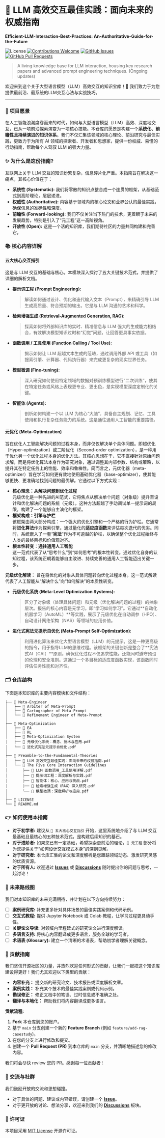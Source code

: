 # 🚀 LLM 高效交互最佳实践：面向未来的权威指南
**Efficient-LLM-Interaction-Best-Practices: An-Authoritative-Guide-for-the-Future**

![License](https://img.shields.io/badge/license-MIT-blue.svg)
[![Contributions Welcome](https://img.shields.io/badge/contributions-welcome-brightgreen.svg?style=flat)](https://github.com/M-Patek/Efficient-LLM-Interaction-Best-Practices-An-Authoritative-Guide-for-the-Future/compare)
[![GitHub Issues](https://img.shields.io/github/issues/M-Patek/Efficient-LLM-Interaction-Best-Practices-An-Authoritative-Guide-for-the-Future)](https://github.com/M-Patek/Efficient-LLM-Interaction-Best-Practices-An-Authoritative-Guide-for-the-Future/issues)
[![GitHub Pull Requests](https://img.shields.io/github/issues-pr/M-Patek/Efficient-LLM-Interaction-Best-Practices-An-Authoritative-Guide-for-the-Future)](https://github.com/M-Patek/Efficient-LLM-Interaction-Best-Practices-An-Authoritative-Guide-for-the-Future/pulls)

> A living knowledge base for LLM interaction, housing key research papers and advanced prompt engineering techniques. (Ongoing updates)

欢迎来到这个关于大型语言模型（LLM）高效交互的知识宝库！👋 我们致力于为您提供最前沿、最系统的LLM交互心法与实战技巧。

---

### 🌟 项目愿景

在人工智能浪潮席卷而来的时代，如何与大型语言模型（LLM）高效、深度地交互，已从一项前沿探索演变为一项核心技能。本仓库的愿景是构建一个**系统化、前瞻性且持续演进的知识体系**。我们不仅汇集该领域的核心理论、前沿研究与最佳实践，更致力于为所有 AI 领域的探索者、开发者和思想家，提供一份权威、易懂的行动指南，帮助每个人驾驭 LLM 的强大力量。

### ✨ 为什么是这份指南?

互联网上关于 LLM 交互的知识纷繁复杂，信息碎片化严重。本指南旨在解决这一痛点，其核心价值在于：
* **系统性 (Systematic):** 我们将零散的知识点整合成一个连贯的框架，从基础范式到高阶理论，层层递进。
* **权威性 (Authoritative):** 内容基于领域内的核心论文和业界公认的最佳实践，确保信息的准确性和深度。
* **前瞻性 (Forward-looking):** 我们不仅关注当下热门的技术，更着眼于未来的发展趋势，特别是引入了“元工程”这一高阶视角。
* **开放性 (Open):** 这是一个活的知识库，我们期待社区的力量共同构建和完善它。

### 📚 核心内容详解

#### 五大核心交互指引
这是与 LLM 交互的基础与核心。本模块深入探讨了五大关键技术范式，并提供了详细的解析文档。

* **提示词工程 (Prompt Engineering):**
    > 解读如何通过设计、优化和迭代输入文本（Prompt），来精确引导 LLM 生成高质量、符合预期的输出。它是与 LLM 沟通的艺术和科学。

* **检索增强生成 (Retrieval-Augmented Generation, RAG):**
    > 探索如何将外部知识库的实时、精准信息与 LLM 强大的生成能力相结合，有效解决模型知识过时和“幻觉”问题，让回答更具事实依据。

* **函数调用 / 工具使用 (Function Calling / Tool Use):**
    > 揭示如何让 LLM 超越文本生成的范畴，通过调用外部 API 或工具（如搜索引擎、计算器、代码执行器）来完成更复杂的现实世界任务。

* **模型微调 (Fine-tuning):**
    > 深入研究如何使用特定领域的数据对预训练模型进行“二次训练”，使其在特定任务或风格上表现更专业、更出色，是实现模型深度定制化的关键。

* **智能体 (Agents):**
    > 剖析如何构建一个以 LLM 为核心“大脑”，具备自主规划、记忆、工具使用和执行复杂任务能力的系统。这是通往通用人工智能的重要路径。

#### 元优化 (Meta-Optimization)
旨在优化人工智能解决问题的过程本身，而非仅仅解决单个具体问题。即超优化（Hyper-optimization）或二阶优化（Second-order optimization），是一种用于优化另一个优化过程本身的优化方法。其核心思想在于，它不直接针对原始问题求解，而是将优化算法本身作为研究对象，通过调整其内部参数、结构或策略，以提升其在特定任务上的性能、效率和鲁棒性。简而言之，元优化器（meta-optimizer）旨在学习如何更有效地使用基础优化器（base-optimizer），使其能够更快、更准确地找到问题的最优解。它通过以下方式实现：

* **核心理念：从解决问题到优化过程**  
元级优化是一种先进的AI范式，它将焦点从解决单个问题（对象级）提升至设计和优化解决问题的系统（元级）。这种方法超越了手动调试单一提示词的局限，构建了一个能够自主演化的框架。  
* **框架构成：引擎与护栏**  
该框架由两大部分构成：一个强大的优化引擎和一个严格的行为护栏。它通常将**进化算法**作为探索引擎，通过量化的**适应度函数**来评估每次迭代的优劣。同时，系统嵌入了一套“**宪法**”作为不可逾越的护栏，以确保整个优化过程始终与人类的最终目标和价值观对齐。  
* **根本性转变：通往通用人工智能**  
这一范式代表了从“思考什么”到“如何思考”的根本性转变。通过优化自身的认知过程，该系统正朝着能够自主改进、持续完善的通用人工智能迈出关键一步。  

**元级优化解读：** 旨在将优化的对象从具体问题转向优化过程本身。这一范式解读代表了人工智能从“解决什么”向“如何解决”的本质性转变。

* **元级优化系统 (Meta-Level Optimization Systems):**
    >区分了对象级（处理具体问题）和元级（优化解决问题的过程）的抽象层次。报告的核心内容是元学习，即“学习如何学习”。它通过**自动化机器学习（AutoML）**等实践，展示了元级优化在自动调参（HPO）、自动设计网络架构（NAS）等领域的应用价值。

* **进化式宪法元提示自优化 (Meta-Prompt Self-Optimization):**
    >利用进化算法来优化大型语言模型（LLM）的元提示，这是一种更高级的指令，用于指导LLM的思维过程。该框架的关键创新是整合了**宪法式AI（CAI）**原则，确保优化过程不仅追求性能，还能同时遵守预设的伦理和安全准则。这通过一个多目标的适应度函数实现，该函数同时评估任务性能和对齐性。


    
### 🗂️ 仓库结构

下面是本知识库的主要内容模块和文件结构：

```
├── 📁 Meta-Engineer
│   ├── 📄 Arbiter of Meta-Prompt
│   ├── 📄 Cartographer of Meta-Prompt
│   └── 📄 Refinement Engineer of Meta-Prompt
│
├── 📁 Meta-Optimization
│   ├── 📄 EA
│   ├── 📄 RL
│   ├── 📄 Meta-Optimization System
│   ├── 📄 元级优化系统：概念、技术与应用.pdf
│   └── 📄 进化式宪法元提示自优化.pdf
│ 
├── 📁 Preamble-to-the-Fundamental-Theories
│   ├── 📄 LLM 高效交互最佳实践：面向未来的权威指南.pdf
│   └── 📁 The Five Core Interaction Guidelines
│       ├── 📄 LLM 函数调用_工具使用详解.pdf
│       ├── 📄 提示词工程：深度解析与实践.pdf
│       ├── 📄 智能体：核心、应用与挑战.pdf
│       ├── 📄 检索增强生成（RAG）深入研究.pdf
│       └── 📄 模型微调：深度解析与应用.pdf
│
├── 📄 LICENSE
└── 📄 README.md
```

### 👉 如何使用本指南

* **对于初学者:** 建议从 `📖 五大核心交互指引` 开始，这里系统地介绍了与 LLM 交互最基础且最核心的五种技术范式，是构建后续知识的基石。
* **对于进阶者:** 如果您已有一定基础，希望探索更前沿的理论，`🔬 元工程` 部分将为您提供关于“如何设计交互模式本身”的深刻见解。
* **对于研究者:** 本仓库汇集的论文和深度解析是您跟踪领域动态、激发研究灵感的优质资源。
* **对于所有人:** 欢迎通过 **[Issues](https://github.com/M-Patek/Efficient-LLM-Interaction-Best-Practices-An-Authoritative-Guide-for-the-Future/issues)** 或 **[Discussions](https://github.com/M-Patek/Efficient-LLM-Interaction-Best-Practices-An-Authoritative-Guide-for-the-Future/discussions)** 随时提出你的问题与思考，一起讨论！

### 🚀 未来路线图

我们对本知识库的未来充满期待，并计划在以下方向持续努力：

- [ ] **案例研究库:** 补充更多针对具体场景的最佳实践案例和代码示例。
- [ ] **交互式教程:** 提供 Jupyter Notebook 或 Colab 教程，让学习过程更具动手性。
- [ ] **关键论文导读:** 对领域内里程碑式的研究论文进行深度解读。
- [ ] **多语言支持:** 将核心内容翻译成更多语言，服务全球的学习者。
- [ ] **术语表 (Glossary):** 建立一个清晰的术语表，帮助初学者理解关键概念。

### 🤝 贡献指南

我们坚信开源社区的力量，并热烈欢迎任何形式的贡献，让我们一起把这个知识库建设得更好！我们尤其欢迎以下类型的贡献：

* **内容补充：** 提交新的研究论文、技术报告或深度解析文章。
* **案例实践：** 补充某个技术的最佳实践案例或代码示例。
* **勘误修正：** 修正文档中的笔误、过时信息或不准确之处。
* **翻译与本地化：** 帮助我们将内容翻译成更多语言。

**贡献流程:**

1.  **Fork** 本仓库到您的账户。
2.  基于 `main` 分支创建一个新的 **Feature Branch** (例如 `feature/add-rag-casestudy`)。
3.  在您的分支上进行修改和提交。
4.  创建一个 **Pull Request (PR)** 到本仓库的 `main` 分支，并清晰地描述您的修改内容。

我们将会尽快 review 您的 PR。感谢每一位贡献者！

### 💬 交流与社群

我们鼓励开放的交流和思想碰撞。
* 对于具体的问题、建议或内容错误，请创建一个 **[Issue](https://github.com/M-Patek/Efficient-LLM-Interaction-Best-Practices-An-Authoritative-Guide-for-the-Future/issues)**。
* 对于更开放的讨论、想法分享，欢迎来到我们的 **[Discussions](https://github.com/M-Patek/Efficient-LLM-Interaction-Best-Practices-An-Authoritative-Guide-for-the-Future/discussions)** 板块。

### 📄 许可证

本项目采用 [MIT License](LICENSE) 开源许可证。
